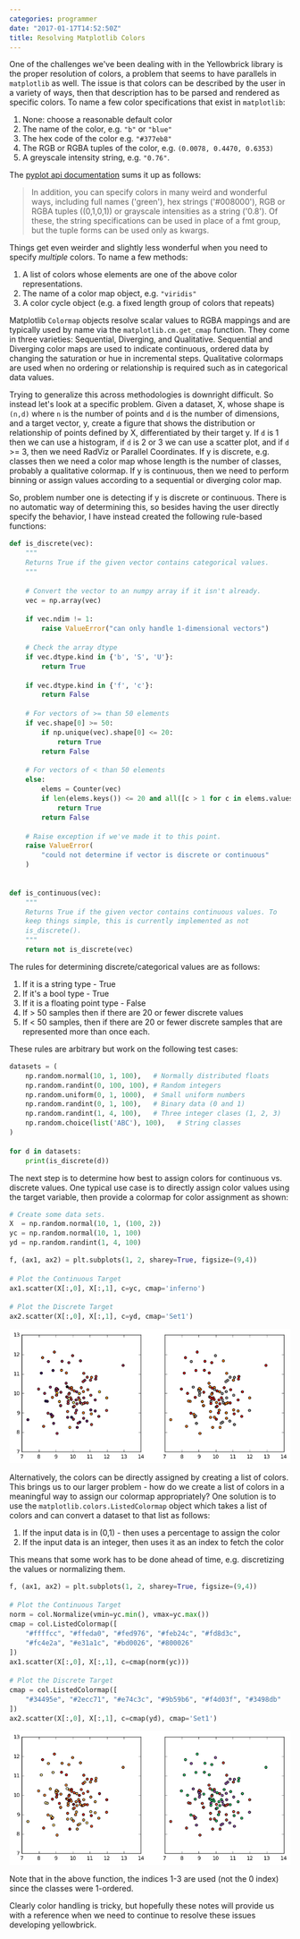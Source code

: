 ```yaml
---
categories: programmer
date: "2017-01-17T14:52:50Z"
title: Resolving Matplotlib Colors
---
```


One of the challenges we've been dealing with in the Yellowbrick library is the proper resolution of colors, a problem that seems to have parallels in `matplotlib` as well. The issue is that colors can be described by the user in a variety of ways, then that description has to be parsed and rendered as specific colors. To name a few color specifications that exist in `matplotlib`:

1. None: choose a reasonable default color
2. The name of the color, e.g. `"b"` or `"blue"`
3. The hex code of the color e.g. `"#377eb8"`
4. The RGB or RGBA tuples of the color, e.g. `(0.0078, 0.4470, 0.6353)`
5. A greyscale intensity string, e.g. `"0.76"`.

The [pyplot api documentation](http://matplotlib.org/api/pyplot_api.html) sums it up as follows:

> In addition, you can specify colors in many weird and wonderful ways, including full names ('green'), hex strings ('#008000'), RGB or RGBA tuples ((0,1,0,1)) or grayscale intensities as a string ('0.8'). Of these, the string specifications can be used in place of a fmt group, but the tuple forms can be used only as kwargs.

Things get even weirder and slightly less wonderful when you need to specify _multiple_ colors. To name a few methods:

1. A list of colors whose elements are one of the above color representations.
2. The name of a color map object, e.g. `"viridis"`
3. A color cycle object (e.g. a fixed length group of colors that repeats)

Matplotlib `Colormap` objects resolve scalar values to RGBA mappings and are typically used by name via the `matplotlib.cm.get_cmap` function. They come in three varieties: Sequential, Diverging, and Qualitative. Sequential and Diverging color maps are used to indicate continuous, ordered data by changing the saturation or hue in incremental steps. Qualitative colormaps are used when no ordering or relationship is required such as in categorical data values.

Trying to generalize this across methodologies is downright difficult. So instead let's look at a specific problem. Given a dataset, X, whose shape is `(n,d)` where `n` is the number of points and `d` is the number of dimensions, and a target vector, y, create a figure that shows the distribution or relationship of points defined by X, differentiated by their target y. If `d` is 1 then we can use a histogram, if `d` is 2 or 3 we can use a scatter plot, and if `d` >= 3, then we need RadViz or Parallel Coordinates. If y is discrete, e.g. classes then we need a color map whose length is the number of classes, probably a qualitative colormap. If y is continuous, then we need to perform binning or assign values according to a sequential or diverging color map.

So, problem number one is detecting if y is discrete or continuous. There is no automatic way of determining this, so besides having the user directly specify the behavior, I have instead created the following rule-based functions:


```python
def is_discrete(vec):
    """
    Returns True if the given vector contains categorical values.
    """

    # Convert the vector to an numpy array if it isn't already.
    vec = np.array(vec)

    if vec.ndim != 1:
        raise ValueError("can only handle 1-dimensional vectors")

    # Check the array dtype
    if vec.dtype.kind in {'b', 'S', 'U'}:
        return True

    if vec.dtype.kind in {'f', 'c'}:
        return False

    # For vectors of >= than 50 elements
    if vec.shape[0] >= 50:
        if np.unique(vec).shape[0] <= 20:
            return True
        return False

    # For vectors of < than 50 elements
    else:
        elems = Counter(vec)
        if len(elems.keys()) <= 20 and all([c > 1 for c in elems.values()]):
            return True
        return False

    # Raise exception if we've made it to this point.
    raise ValueError(
        "could not determine if vector is discrete or continuous"
    )


def is_continuous(vec):
    """
    Returns True if the given vector contains continuous values. To
    keep things simple, this is currently implemented as not
    is_discrete().
    """
    return not is_discrete(vec)
```

The rules for determining discrete/categorical values are as follows:

1. If it is a string type - True
2. If it's a bool type - True
3. If it is a floating point type - False
4. If > 50 samples then if there are 20 or fewer discrete values
5. If < 50 samples, then if there are 20 or fewer discrete samples that
   are represented more than once each.

These rules are arbitrary but work on the following test cases:


```python
datasets = (
    np.random.normal(10, 1, 100),   # Normally distributed floats
    np.random.randint(0, 100, 100), # Random integers
    np.random.uniform(0, 1, 1000),  # Small uniform numbers
    np.random.randint(0, 1, 100),   # Binary data (0 and 1)
    np.random.randint(1, 4, 100),   # Three integer clases (1, 2, 3)
    np.random.choice(list('ABC'), 100),   # String classes
)

for d in datasets:
    print(is_discrete(d))
```

The next step is to determine how best to assign colors for continuous vs. discrete values. One typical use case is to directly assign color values using the target variable, then provide a colormap for color assignment as shown:


```python
# Create some data sets.
X  = np.random.normal(10, 1, (100, 2))
yc = np.random.normal(10, 1, 100)
yd = np.random.randint(1, 4, 100)
```


```python
f, (ax1, ax2) = plt.subplots(1, 2, sharey=True, figsize=(9,4))

# Plot the Continuous Target
ax1.scatter(X[:,0], X[:,1], c=yc, cmap='inferno')

# Plot the Discrete Target
ax2.scatter(X[:,0], X[:,1], c=yd, cmap='Set1')
```

![Output of Colormap Method](/images//2017-01-17-output_7_1.png)


Alternatively, the colors can be directly assigned by creating a list of colors. This brings us to our larger problem - how do we create a list of colors in a meaningful way to assign our colormap appropriately? One solution is to use the `matplotlib.colors.ListedColormap` object which takes a list of colors and can convert a dataset to that list as follows:

1. If the input data is in (0,1) - then uses a percentage to assign the color
2. If the input data is an integer, then uses it as an index to fetch the color

This means that some work has to be done ahead of time, e.g. discretizing the values or normalizing them.


```python
f, (ax1, ax2) = plt.subplots(1, 2, sharey=True, figsize=(9,4))

# Plot the Continuous Target
norm = col.Normalize(vmin=yc.min(), vmax=yc.max())
cmap = col.ListedColormap([
    "#ffffcc", "#ffeda0", "#fed976", "#feb24c", "#fd8d3c",
    "#fc4e2a", "#e31a1c", "#bd0026", "#800026"
])
ax1.scatter(X[:,0], X[:,1], c=cmap(norm(yc)))

# Plot the Discrete Target
cmap = col.ListedColormap([
    "#34495e", "#2ecc71", "#e74c3c", "#9b59b6", "#f4d03f", "#3498db"
])
ax2.scatter(X[:,0], X[:,1], c=cmap(yd), cmap='Set1')
```

![Output of ListedColormap Method](/images/2017-01-17-output_9_1.png)


Note that in the above function, the indices 1-3 are used (not the 0 index) since the classes were 1-ordered.

Clearly color handling is tricky, but hopefully these notes will provide us with a reference when we need to continue to resolve these issues developing yellowbrick.
